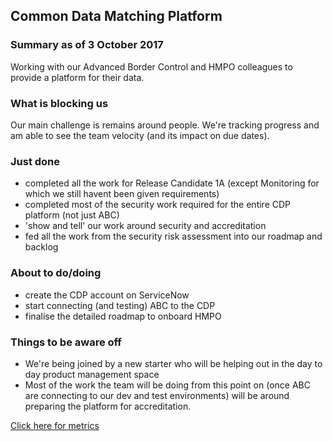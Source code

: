 ## Common Data Matching Platform

### Summary as of 3 October  2017
Working with our Advanced Border Control and HMPO colleagues to provide a platform for their data.

### What is blocking us
Our main challenge is remains around people. We're tracking progress and am able to see the team velocity (and its impact on due dates). 

### Just done
- completed all the work for Release Candidate 1A (except Monitoring for which we still havent been given requirements)
- completed most of the security work required for the entire CDP platform (not just ABC)
- 'show and tell' our work around security and accreditation
- fed all the work from the security risk assessment into our roadmap and backlog

### About to do/doing
- create the CDP account on ServiceNow
- start connecting (and testing) ABC to the CDP
- finalise the detailed roadmap to onboard HMPO

### Things to be aware off
- We're being joined by a new starter who will be helping out in the day to day product management space
- Most of the work the team will be doing from this point on (once ABC are connecting to our dev and test environments) will be around preparing the platform for accreditation.

[Click here for metrics](metrics.html)
